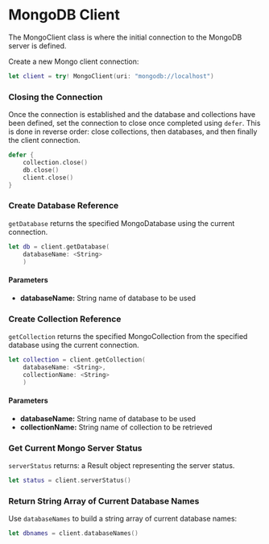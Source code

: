 # MongoDB Client

The MongoClient class is where the initial connection to the MongoDB server is defined. 

Create a new Mongo client connection:

``` swift
let client = try! MongoClient(uri: "mongodb://localhost")
```

### Closing the Connection

Once the connection is established and the database and collections have been defined, set the connection to close once completed using `defer`. This is done in reverse order: close collections, then databases, and then finally the client connection.

``` swift
defer {
    collection.close()
    db.close()
    client.close()
}
```

### Create Database Reference

`getDatabase` returns the specified MongoDatabase using the current connection.

``` swift
let db = client.getDatabase(
	databaseName: <String>
	)
```

#### Parameters

* **databaseName:** String name of database to be used

### Create Collection Reference

`getCollection` returns the specified MongoCollection from the specified database using the current connection.

``` swift
let collection = client.getCollection(
	databaseName: <String>, 
	collectionName: <String>
	)
```

#### Parameters

* **databaseName:** String name of database to be used
* **collectionName:** String name of collection to be retrieved

### Get Current Mongo Server Status

`serverStatus` returns: a Result object representing the server status.

``` swift
let status = client.serverStatus()
```

### Return String Array of Current Database Names

Use `databaseNames` to build a string array of current database names:


``` swift
let dbnames = client.databaseNames()
```

